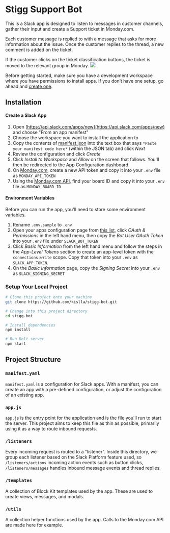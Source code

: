 # Stigg Support Bot
This is a Slack app is designed to listen to messages in customer channels, gather their input and create a Support ticket in Monday.com.

Each customer message is replied to with a message that asks for more information about the issue. Once the customer replies to the thread, a new comment is added on the ticket.

If the customer clicks on the ticket classification buttons, the ticket is moved to the relevant group in Monday.
![](https://gcdnb.pbrd.co/images/sTNDPFGUHzRE.png?o=1)

Before getting started, make sure you have a development workspace where you have permissions to install apps. If you don’t have one setup, go ahead and [create one](https://slack.com/create).
## Installation

#### Create a Slack App
1. Open [https://api.slack.com/apps/new](https://api.slack.com/apps/new) and choose "From an app manifest"
2. Choose the workspace you want to install the application to
3. Copy the contents of [manifest.json](./manifest.json) into the text box that says `*Paste your manifest code here*` (within the JSON tab) and click *Next*
4. Review the configuration and click *Create*
5. Click *Install to Workspace* and *Allow* on the screen that follows. You'll then be redirected to the App Configuration dashboard.
6. On [Monday.com](https://developer.monday.com/api-reference/docs/authentication), create a new API token and copy it into your `.env` file as `MONDAY_API_TOKEN`
7. Using the [Monday.com API](https://developer.monday.com/api-reference/docs/boards), find your board ID and copy it into your `.env` file as `MONDAY_BOARD_ID`

#### Environment Variables
Before you can run the app, you'll need to store some environment variables.

1. Rename `.env.sample` to `.env`
2. Open your apps configuration page from [this list](https://api.slack.com/apps), click *OAuth & Permissions* in the left hand menu, then copy the *Bot User OAuth Token* into your `.env` file under `SLACK_BOT_TOKEN`
3. Click *Basic Information* from the left hand menu and follow the steps in the *App-Level Tokens* section to create an app-level token with the `connections:write` scope. Copy that token into your `.env` as `SLACK_APP_TOKEN`.
4. On the *Basic Information* page, copy the *Signing Secret* into your `.env` as `SLACK_SIGNING_SECRET`

### Setup Your Local Project
```zsh
# Clone this project onto your machine
git clone https://github.com/kislla/stigg-bot.git

# Change into this project directory
cd stigg-bot

# Install dependencies
npm install

# Run Bolt server
npm start
```

## Project Structure

### `manifest.yaml`

`manifest.yaml` is a configuration for Slack apps. With a manifest, you can create an app with a pre-defined configuration, or adjust the configuration of an existing app.

### `app.js`

`app.js` is the entry point for the application and is the file you'll run to start the server. This project aims to keep this file as thin as possible, primarily using it as a way to route inbound requests.

### `/listeners`

Every incoming request is routed to a "listener". Inside this directory, we group each listener based on the Slack Platform feature used, so `/listeners/actions` incoming action events such as button clicks, `/listeners/messages` handles inbound message events and thread replies.

### `/templates`
A collection of Block Kit templates used by the app. These are used to create views, messages, and modals.

### `/utils`
A collection helper functions used by the app. Calls to the Monday.com API are made here for example.
